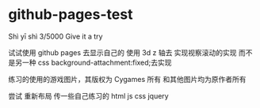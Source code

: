 # github-pages-test

Shì yī shì 3/5000 Give it a try

试试使用 github pages 去显示自己的 使用 3d z 轴去 实现视察滚动的实现 而不是另一种 css background-attachment:fixed;去实现

练习的使用的游戏图片，其版权为 Cygames 所有
        和其他图片均为原作者所有


尝试  重新布局  传一些自己练习的 html js css jquery 
